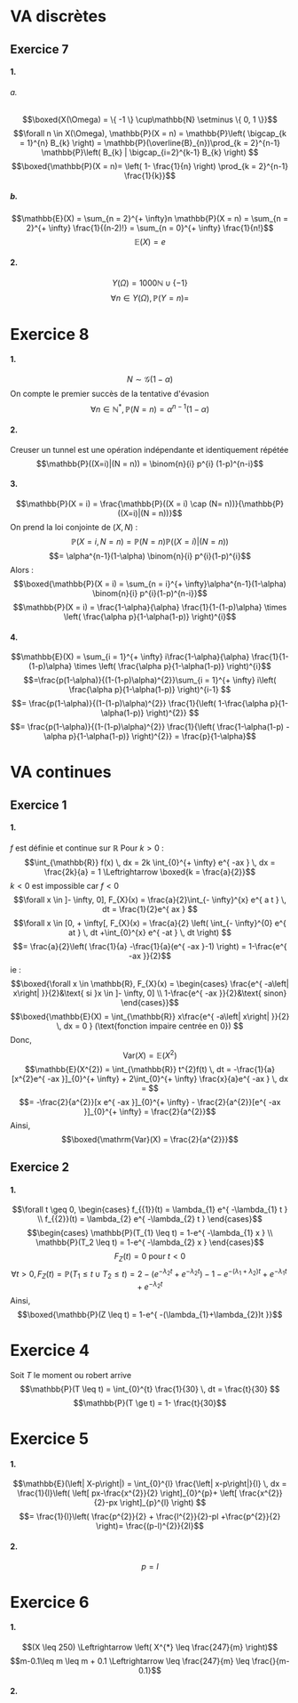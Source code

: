 # VA discrètes
## Exercice 7
#### 1.
###### a.
$$\boxed{X(\Omega) = \{ -1 \} \cup\mathbb{N} \setminus \{ 0, 1 \}}$$
$$\forall n \in X(\Omega), \mathbb{P}(X = n) = \mathbb{P}\left( \bigcap_{k = 1}^{n} B_{k} \right) = \mathbb{P}(\overline{B}_{n})\prod_{k = 2}^{n-1} \mathbb{P}\left( B_{k} | \bigcap_{i=2}^{k-1} B_{k} \right) $$
$$\boxed{\mathbb{P}(X = n)= \left( 1- \frac{1}{n} \right) \prod_{k = 2}^{n-1} \frac{1}{k}}$$

##### b.
$$\mathbb{E}(X) = \sum_{n = 2}^{+ \infty}n \mathbb{P}(X = n) =  \sum_{n = 2}^{+ \infty} \frac{1}{(n-2)!} =  \sum_{n = 0}^{+ \infty} \frac{1}{n!}$$
$$\mathbb{E}(X) = e$$

#### 2.
$$Y(\Omega) =  1000\mathbb{N} \cup \{ -1 \} $$
$$\forall n \in Y(\Omega), \mathbb{P}(Y = n) = $$



# Exercice 8
#### 1.
$$N \sim \mathcal{G}(1-\alpha)$$
On compte le premier succès de la tentative d'évasion
$$\forall n \in \mathbb{N}^{*}, \mathbb{P}(N = n) = \alpha^{n-1}(1-\alpha)$$

#### 2.
Creuser un tunnel est une opération indépendante et identiquement répétée
$$\mathbb{P}((X=i)|(N = n)) = \binom{n}{i} p^{i} (1-p)^{n-i}$$

#### 3.
$$\mathbb{P}(X = i) = \frac{\mathbb{P}((X = i) \cap (N= n))}{\mathbb{P}((X=i)|(N = n))}$$
On prend la loi conjointe de $(X, N)$ : 
$$\mathbb{P}(X = i, N = n) = \mathbb{P}(N = n) \mathbb{P}((X=i)|(N = n)) $$
$$= \alpha^{n-1}(1-\alpha) \binom{n}{i} p^{i}(1-p)^{i}$$
Alors : 
$$\boxed{\mathbb{P}(X = i) = \sum_{n = i}^{+ \infty}\alpha^{n-1}(1-\alpha) \binom{n}{i} p^{i}(1-p)^{n-i}}$$
$$\mathbb{P}(X = i) = \frac{1-\alpha}{\alpha}  \frac{1}{1-(1-p)\alpha} \times \left( \frac{\alpha p}{1-\alpha(1-p)} \right)^{i}$$

#### 4.
$$\mathbb{E}(X) = \sum_{i = 1}^{+ \infty} i\frac{1-\alpha}{\alpha}  \frac{1}{1-(1-p)\alpha} \times \left( \frac{\alpha p}{1-\alpha(1-p)} \right)^{i}$$
$$=\frac{p(1-\alpha)}{(1-(1-p)\alpha)^{2}}\sum_{i = 1}^{+ \infty} i\left( \frac{\alpha p}{1-\alpha(1-p)} \right)^{i-1} $$
$$= \frac{p(1-\alpha)}{(1-(1-p)\alpha)^{2}} \frac{1}{\left( 1-\frac{\alpha p}{1-\alpha(1-p)} \right)^{2}} $$
$$= \frac{p(1-\alpha)}{(1-(1-p)\alpha)^{2}} \frac{1}{\left( \frac{1-\alpha(1-p) - \alpha p}{1-\alpha(1-p)} \right)^{2}} = \frac{p}{1-\alpha}$$


# VA continues
## Exercice 1
#### 1.
$f$ est définie et continue sur $\mathbb{R}$
Pour $k>0$ :
$$\int_{\mathbb{R}} f(x) \, dx = 2k \int_{0}^{+ \infty} e^{ -ax } \, dx = \frac{2k}{a} = 1 \Leftrightarrow \boxed{k = \frac{a}{2}}$$
$k<0$ est impossible car $f<0$
$$\forall x \in ]- \infty, 0], F_{X}(x) = \frac{a}{2}\int_{- \infty}^{x} e^{ a t } \, dt = \frac{1}{2}e^{ ax } $$
$$\forall x \in [0, + \infty[, F_{X}(x) = \frac{a}{2} \left( \int_{- \infty}^{0} e^{ at } \, dt +\int_{0}^{x} e^{ -at } \, dt  \right) $$
$$= \frac{a}{2}\left( \frac{1}{a} -\frac{1}{a}(e^{ -ax }-1) \right) = 1-\frac{e^{ -ax }}{2}$$
ie : 
$$\boxed{\forall x \in \mathbb{R}, F_{X}(x) = \begin{cases}
\frac{e^{ -a\left| x\right| }}{2}&\text{ si }x \in ]- \infty, 0] \\
1-\frac{e^{ -ax }}{2}&\text{ sinon}
\end{cases}}$$
$$\boxed{\mathbb{E}(X) = \int_{\mathbb{R}} x\frac{e^{ -a\left| x\right| }}{2} \, dx = 0 } (\text{fonction impaire centrée en 0})  $$
Donc, 
$$\mathrm{Var}(X) = \mathbb{E}(X^{2})$$
$$\mathbb{E}(X^{2}) = \int_{\mathbb{R}} t^{2}f(t) \, dt = -\frac{1}{a}[x^{2}e^{ -ax }]_{0}^{+ \infty} + 2\int_{0}^{+ \infty} \frac{x}{a}e^{ -ax } \, dx =   $$
$$= -\frac{2}{a^{2}}[x e^{ -ax }]_{0}^{+ \infty} - \frac{2}{a^{2}}[e^{ -ax }]_{0}^{+ \infty} = \frac{2}{a^{2}}$$
Ainsi, 
$$\boxed{\mathrm{Var}(X) = \frac{2}{a^{2}}}$$

## Exercice 2
#### 1.
$$\forall t \geq 0, \begin{cases}
f_{{1}}(t) = \lambda_{1} e^{ -\lambda_{1} t } \\
f_{{2}}(t) = \lambda_{2} e^{ -\lambda_{2} t }
\end{cases}$$
$$\begin{cases}
\mathbb{P}(T_{1} \leq t) = 1-e^{ -\lambda_{1} x } \\
\mathbb{P}(T_2 \leq t) = 1-e^{ -\lambda_{2} x }
\end{cases}$$
$$F_{Z}(t) = 0 \text{ pour }t<0$$
$$\forall t > 0, F_{Z}(t) = \mathbb{P}(T_{1} \leq t \cup T_{2} \leq t) = 2-(e^{ -\lambda_{2} t }+e^{ -\lambda_{2}t }) - 1-e^{ -(\lambda_{1}+\lambda_{2})t } + e^{ -\lambda_{1}t } + e^{ -\lambda_{2}t } $$
Ainsi, 
$$\boxed{\mathbb{P}(Z \leq t) = 1-e^{ -(\lambda_{1}+\lambda_{2})t }}$$

# Exercice 4
Soit $T$ le moment ou robert arrive
$$\mathbb{P}(T \leq t) = \int_{0}^{t} \frac{1}{30}  \, dt = \frac{t}{30} $$
$$\mathbb{P}(T \ge t) = 1- \frac{t}{30}$$

# Exercice 5
#### 1.
$$\mathbb{E}(\left| X-p\right|) = \int_{0}^{l} \frac{\left| x-p\right|}{l} \, dx = \frac{1}{l}\left( \left[ px-\frac{x^{2}}{2} \right]_{0}^{p}+ \left[ \frac{x^{2}}{2}-px \right]_{p}^{l} \right)  $$
$$= \frac{1}{l}\left( \frac{p^{2}}{2} + \frac{l^{2}}{2}-pl +\frac{p^{2}}{2} \right)= \frac{(p-l)^{2}}{2l}$$

#### 2.
$$p = l$$

# Exercice 6
#### 1.
$$(X \leq 250) \Leftrightarrow \left( X^{*} \leq \frac{247}{m} \right)$$
$$m-0.1\leq m \leq m + 0.1 \Leftrightarrow \leq \frac{247}{m} \leq \frac{}{m-0.1}$$

#### 2.
$$$$